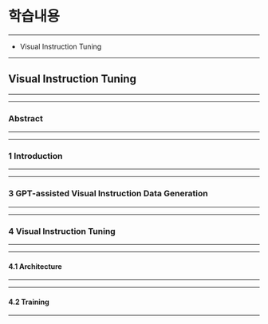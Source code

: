 # 학습내용

---

- Visual Instruction Tuning

---

## Visual Instruction Tuning

---

---

###  Abstract

---



---

###  1 Introduction

---



---

###  3 GPT-assisted Visual Instruction Data Generation

---



---

### 4 Visual Instruction Tuning

---

---

#### 4.1 Architecture

---



---

####  4.2 Training

---

